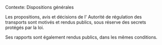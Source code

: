 Contexte: Dispositions générales

Les propositions, avis et décisions de l' Autorité de régulation des transports sont motivés et rendus publics, sous réserve des secrets protégés par la loi.

Ses rapports sont également rendus publics, dans les mêmes conditions.